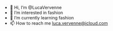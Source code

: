 - 👋 Hi, I’m @LucaVervenne
- 👀 I’m interested in fashion
- 🌱 I’m currently learning fashion
- 📫 How to reach me luca.vervenne@icloud.com

<!---
LucaVervenne/LucaVervenne is a ✨ special ✨ repository because its `README.md` (this file) appears on your GitHub profile.
You can click the Preview link to take a look at your changes.
--->
